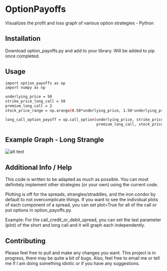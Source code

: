 # OptionPayoffs
Visualizes the profit and loss graph of various option strategies - Python

## Installation
Download option_payoffs.py and add to your library. 
Will be added to pip once completed.

## Usage
```bash
import option_payoffs as op
import numpy as np

underlying_price = 50
strike_price_long_call = 50
premium_long_call = 2
stock_price_range = np.arange(0.50*underlying_price, 1.50*underlying_price)

long_call_option_payoff = op.call_option(underlying_price, strike_price_long_call,
                                         premium_long_call, stock_price_range, False, True) # False = Long, True = Plot

```

## Example Graph - Long Strangle

![alt text](https://github.com/MichaelGaidas/OptionPayoffs/blob/master/strangle_img.JPG)

## Additional Info / Help
This code is written to be adapted as much as possible. You can most definitely implement other strategies (or your own) using the current code.

Plotting is off for the spreads, strangles/straddles, and the iron condor by default to not overcomplicate things. If you want to see the individual plots of each component of a spread, you can set plot=True for all of the call or put options in option_payoffs.py.

Example: For the call_credit_or_debit_spread, you can set the last parameter (plot) of the short and long call and it will graph each independently. 

## Contributing
Please feel free to pull and make any changes you want. This project is in progress, there may be quite a bit of bugs.
Also, feel free to email me or tell me if I am doing something idiotic or if you have any suggestions.
